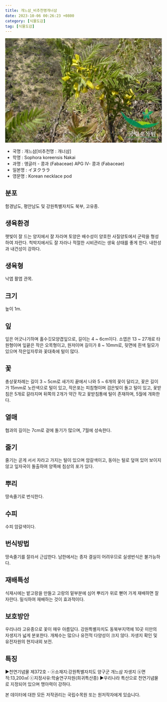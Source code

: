 ```yaml
---
title: 개느삼_비추천명개너삼
date: 2023-10-06 00:26:23 +0800
category: [식물도감]
tag: [식물도감]
---
```




![개느삼[비추천명 : 개너삼]](/assets/img/fileUpload/plants/basic/Leguminosae/Echinosophora/12263/1_th2.JPG)
- 국명 : 개느삼[비추천명 : 개너삼]
- 학명 : Sophora koreensis Nakai
- 과명 : 앵글러 - 콩과 (Fabaceae) APG Ⅳ- 콩과 (Fabaceae)
- 일본명 : イヌクララ
- 영문명 : Korean necklace pod


## 분포
함경남도, 평안남도 및 강원특별자치도 북부, 고유종.
## 생육환경
햇빛이 잘 드는 양지에서 잘 자라며 토양은 배수성이 양호한 사질양토에서 군락을 형성하여 자란다. 척박지에서도 잘 자라나 적절한 시비관리는 생육 상태를 좋게 한다. 내한성과 내건성이 강하다.
## 생육형
낙엽 활엽 관목.
## 크기
높이 1m.
## 잎
잎은 어긋나기하며 홀수깃모양겹잎으로, 길이는 4 ~ 6cm이다.  소엽은 13 ~ 27개로 타원형이며 잎끝은 작은 오목형이고, 원저이며 길이가 8 ~ 10mm로, 뒷면에 흰색 밀모가 있으며 작은잎자루와 꽃대축에 털이 많다.
## 꽃
총상꽃차례는 길이 3 ~ 5cm로 새가지 끝에서 나와 5 ~ 6개의 꽃이 달리고, 꽃은 길이가 15mm로 노란색으로 털이 있고, 작은포는 피침형이며 검은빛이 돌고 털이 있고, 꽃받침은 5개로 갈라지며 뒤쪽의 2개가 약간 작고 꽃받침통에 털이 존재하며, 5월에 개화한다.
## 열매
협과의 길이는 7cm로 겉에 돌기가 많으며, 7월에 성숙한다.
## 줄기
줄기는 곧게 서서 자라고 가지는 털이 있으며 암갈색이고, 동아는 털로 덮여 있어 보이지 않고 잎자국이 돌출하여 양쪽에 침상의 포가 있다.
## 뿌리
땅속줄기로 번식한다.
## 수피
수피 암갈색이다.
## 번식방법
땅속줄기를 잘라서 근삽한다. 남한에서는 종자 결실이 어려우므로 실생번식은 불가능하다.
## 재배특성
식재시에는 밭고랑을 만들고 고랑의 밑부분에 심어 뿌리가 위로 뻗어 가게 재배하면 잘 자란다. 밀식하여 재배하는 것이 효과적이다.
## 보호방안
우리나라 고유종으로 꽃이 매우 아름답다. 강원특별자치도 동북부지역에 10곳 미만의 자생지가 넓게 분포한다. 개체수는 많으나 유전적 다양성이 크지 않다. 자생지 확인 및 유전자원의 현지내외 보전.
## 특징
▶천연기념물 제372호 - ⓐ소재지:강원특별자치도 양구군 개느삼 자생지 ⓑ면적:13,200㎡ ⓒ지정사유:학술연구자원(희귀특산종) 
▶우리나라 특산으로 천연기념물로 지정되어 있으며 맹아력이 강하다.






본 데이터에 대한 모든 저작권리는 국립수목원 또는 원저작자에게 있습니다.
